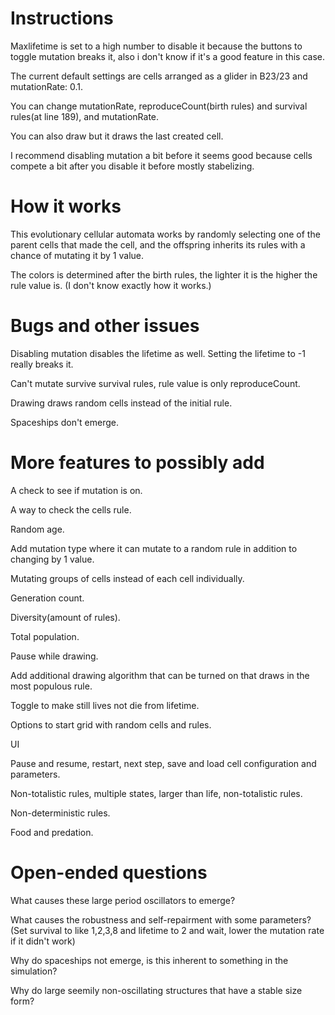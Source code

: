 # **Instructions**

Maxlifetime is set to a high number to disable it because the buttons to toggle mutation breaks it, also i don't know if it's a good feature in this case.

The current default settings are cells arranged as a glider in B23/23 and mutationRate: 0.1.

You can change mutationRate, reproduceCount(birth rules) and survival rules(at line 189), and mutationRate.

You can also draw but it draws the last created cell.

I recommend disabling mutation a bit before it seems good because cells compete a bit after you disable it before mostly stabelizing.


# **How it works**

This evolutionary cellular automata works by randomly selecting one of the parent cells that made the cell, and the offspring inherits its rules with a chance of mutating it by 1 value.

The colors is determined after the birth rules, the lighter it is the higher the rule value is. (I don't know exactly how it works.)


# **Bugs and other issues** 

Disabling mutation disables the lifetime as well. Setting the lifetime to -1 really breaks it.

Can't mutate survive survival rules, rule value is only reproduceCount.

Drawing draws random cells instead of the initial rule.

Spaceships don't emerge.



# **More features to possibly add**

A check to see if mutation is on.

A way to check the cells rule.

Random age.

Add mutation type where it can mutate to a random rule in addition to changing by 1 value.

Mutating groups of cells instead of each cell individually.

Generation count.

Diversity(amount of rules).

Total population.

Pause while drawing.

Add additional drawing algorithm that can be turned on that draws in the most populous rule.

Toggle to make still lives not die from lifetime.

Options to start grid with random cells and rules.

UI

Pause and resume, restart, next step, save and load cell configuration and parameters.

Non-totalistic rules, multiple states, larger than life, non-totalistic rules.

Non-deterministic rules.

Food and predation.


# **Open-ended questions**

What causes these large period oscillators to emerge?

What causes the robustness and self-repairment with some parameters? (Set survival to like 1,2,3,8 and lifetime to 2 and wait, lower the mutation rate if it didn't work)

Why do spaceships not emerge, is this inherent to something in the simulation?

Why do large seemily non-oscillating structures that have a stable size form?
